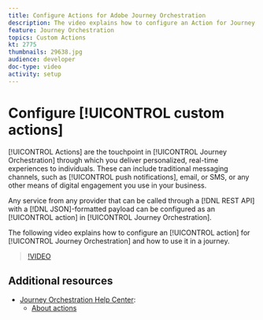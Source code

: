 ```yaml
---
title: Configure Actions for Adobe Journey Orchestration
description: The video explains how to configure an Action for Journey Orchestration and how to use it in a journey.
feature: Journey Orchestration
topics: Custom Actions
kt: 2775
thumbnails: 29638.jpg
audience: developer
doc-type: video
activity: setup
---
```


# Configure [!UICONTROL custom actions]

[!UICONTROL Actions] are the touchpoint in [!UICONTROL Journey Orchestration] through which you deliver personalized, real-time experiences to individuals. These can include traditional messaging channels, such as [!UICONTROL push notifications], email, or SMS, or any other means of digital engagement you use in your business.

Any service from any provider that can be called through a [!DNL REST API] with a [!DNL JSON]-formatted payload can be configured as an [!UICONTROL action] in [!UICONTROL Journey Orchestration].

The following video explains how to configure an [!UICONTROL action] for [!UICONTROL Journey Orchestration] and how to use it in a journey.

>[!VIDEO](https://video.tv.adobe.com/v/29638?quality=12)

## Additional resources

* [Journey Orchestration Help Center](https://docs.adobe.com/content/help/en/journeys/using/journey-orchestration-home.html):
  * [About actions](https://docs.adobe.com/content/help/en/journeys/using/action-journeys/action.html)
